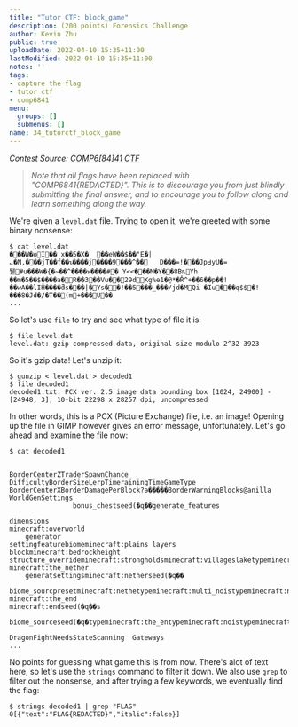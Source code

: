 ```yaml
---
title: "Tutor CTF: block_game"
description: (200 points) Forensics Challenge
author: Kevin Zhu
public: true
uploadDate: 2022-04-10 15:35+11:00
lastModified: 2022-04-10 15:35+11:00
notes: ''
tags:
- capture the flag
- tutor ctf
- comp6841
menu:
  groups: []
  submenus: []
name: 34_tutorctf_block_game
---
```


_Contest Source: [COMP6[84]41 CTF](https://www.comp6841.com/challenges)_

> _Note that all flags have been replaced with "COMP6841{REDACTED}". This is to discourage you from just blindly submitting the final answer, and to encourage you to follow along and learn something along the way._

We're given a `level.dat` file. Trying to open it, we're greeted with some binary nonsense:

```term
$ cat level.dat
�      ��W�oI��|x��5�X�	��eW��$��"E�|؎�N,���jT��f��ꮦ����j����9���^��	D���=!� ��Jp߃yU�=퉽#u���W�{�~��^����ҡ����#� Y<<���M�Y��8 BȵYh	��m�5��$����a�R��3��Vu��29dKg%e1�@*�R̔^+��6��p��!��wA��lIĤ����ƌs���|�Ys��!��5���_���/jd�MQi �Iu���q$$�!���8�Jd�/�T��(m+���U��
...
```

So let's use `file` to try and see what type of file it is:

```term
$ file level.dat
level.dat: gzip compressed data, original size modulo 2^32 3923
```

So it's gzip data! Let's unzip it:

```term
$ gunzip < level.dat > decoded1
$ file decoded1
decoded1.txt: PCX ver. 2.5 image data bounding box [1024, 24900] - [24948, 3], 10-bit 22298 x 28257 dpi, uncompressed
```

In other words, this is a PCX (Picture Exchange) file, i.e. an image! Opening up the file in GIMP however gives an error message, unfortunately. Let's go ahead and examine the file now:

```term
$ cat decoded1


BorderCenterZTraderSpawnChance
DifficultyBorderSizeLerpTimerainingTimeGameType
BorderCenterXBorderDamagePerBlock?ə�����BorderWarningBlocks@anilla
WorldGenSettings
                bonus_chestseed(�q��generate_features

dimensions
minecraft:overworld
	generator
settingfeaturebiomeminecraft:plains	layers
blockminecraft:bedrockheight	structure_overrideminecraft:strongholdsminecraft:villageslaketypeminecraft:flatypeminecraft:overworld
minecraft:the_nether
	generatsettingsminecraft:netherseed(�q��

biome_sourcpresetminecraft:nethetypeminecraft:multi_noistypeminecraft:noistypeminecraft:the_nether
minecraft:the_end
minecraft:endseed(�q��s

biome_sourceseed(�q�typeminecraft:the_entypeminecraft:noistypeminecraft:the_end

DragonFightNeedsStateScanning  Gateways
...
```

No points for guessing what game this is from now. There's alot of text here, so let's use the `strings` command to filter it down. We also use `grep` to filter out the nonsense, and after trying a few keywords, we eventually find the flag:    

```term
$ strings decoded1 | grep "FLAG"
0[{"text":"FLAG{REDACTED}","italic":false}]
```
